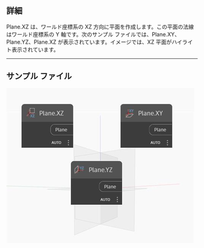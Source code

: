 ## 詳細
Plane.XZ は、ワールド座標系の XZ 方向に平面を作成します。この平面の法線はワールド座標系の Y 軸です。次のサンプル ファイルでは、Plane.XY、Plane.YZ、Plane.XZ が表示されています。イメージでは、XZ 平面がハイライト表示されています。
___
## サンプル ファイル

![XZ](./Autodesk.DesignScript.Geometry.Plane.XZ_img.jpg)

